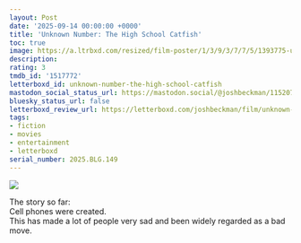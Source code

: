 ```yaml
---
layout: Post
date: '2025-09-14 00:00:00 +0000'
title: 'Unknown Number: The High School Catfish'
toc: true
image: https://a.ltrbxd.com/resized/film-poster/1/3/9/3/7/7/5/1393775-unknown-number-the-high-school-catfish-0-600-0-900-crop.jpg?v=2ca7cc0cd5
description:
rating: 3
tmdb_id: '1517772'
letterboxd_id: unknown-number-the-high-school-catfish
mastodon_social_status_url: https://mastodon.social/@joshbeckman/115207419629515922
bluesky_status_url: false
letterboxd_review_url: https://letterboxd.com/joshbeckman/film/unknown-number-the-high-school-catfish/
tags:
- fiction
- movies
- entertainment
- letterboxd
serial_number: 2025.BLG.149
---
```

 <p><img src="https://a.ltrbxd.com/resized/film-poster/1/3/9/3/7/7/5/1393775-unknown-number-the-high-school-catfish-0-600-0-900-crop.jpg?v=2ca7cc0cd5"/></p> <p>The story so far:<br />Cell phones were created.<br />This has made a lot of people very sad and been widely regarded as a bad move.</p> 
